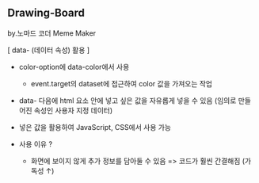 ## Drawing-Board
by.노마드 코더 Meme Maker 

[ data- (데이터 속성) 활용 ]

- color-option에 data-color에서 사용
  * event.target의 dataset에 접근하여 color 값을 가져오는 작업
- data- 다음에 html 요소 안에 넣고 싶은 값을 자유롭게 넣을 수 있음
(임의로 만들어진 속성인 사용자 지정 데이터)
- 넣은 값을 활용하여 JavaScript, CSS에서 사용 가능

- 사용 이유 ?
   * 화면에 보이지 않게 추가 정보를 담아둘 수 있음 => 코드가 훨씬 간결해짐 (가독성 ↑)
  



